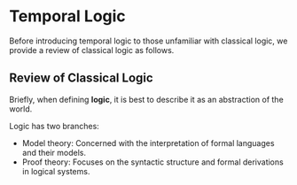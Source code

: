 # Temporal Logic

Before introducing temporal logic to those unfamiliar with classical logic, we provide a review of classical logic as follows.

## Review of Classical Logic
Briefly, when defining __logic__, it is best to describe it as an abstraction of the world.

Logic has two branches:
* Model theory: Concerned with the interpretation of formal languages and their models.
* Proof theory: Focuses on the syntactic structure and formal derivations in logical systems.
